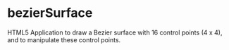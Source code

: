 # bezierSurface
HTML5 Application to draw a Bezier surface with 16 control points (4 x 4), and to manipulate these control points.
